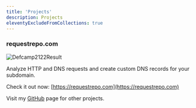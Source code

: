 ```yaml
---
title: 'Projects'
description: Projects
eleventyExcludeFromCollections: true
---
```


### requestrepo.com


![Defcamp2122Result](/assets/images/requestrepo.png)

Analyze HTTP and DNS requests and create custom DNS records for your subdomain.

Check it out now: [https://requestrepo.com](https://requestrepo.com)



Visit my [GitHub](https://github.com/adrgs) page for other projects.